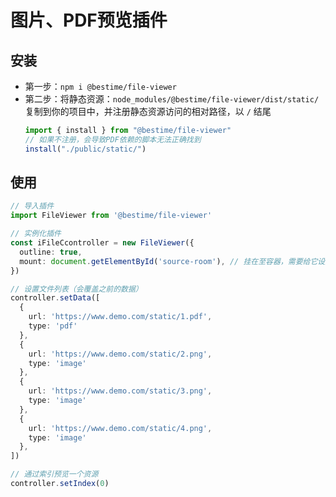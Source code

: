 # 图片、PDF预览插件

## 安装
- 第一步：`npm i @bestime/file-viewer`
- 第二步：将静态资源：`node_modules/@bestime/file-viewer/dist/static/`复制到你的项目中，并注册静态资源访问的相对路径，以 `/` 结尾
  ```ts
  import { install } from "@bestime/file-viewer"
  // 如果不注册，会导致PDF依赖的脚本无法正确找到
  install("./public/static/")
  ```
## 使用
```ts
// 导入插件
import FileViewer from '@bestime/file-viewer'

// 实例化插件
const iFileCcontroller = new FileViewer({
  outline: true,
  mount: document.getElementById('source-room'), // 挂在至容器，需要给它设定宽高
})

// 设置文件列表（会覆盖之前的数据）
controller.setData([
  {
    url: 'https://www.demo.com/static/1.pdf',
    type: 'pdf'
  },
  {
    url: 'https://www.demo.com/static/2.png',
    type: 'image'
  },
  {
    url: 'https://www.demo.com/static/3.png',
    type: 'image'
  },
  {
    url: 'https://www.demo.com/static/4.png',
    type: 'image'
  },
])

// 通过索引预览一个资源
controller.setIndex(0)
```
